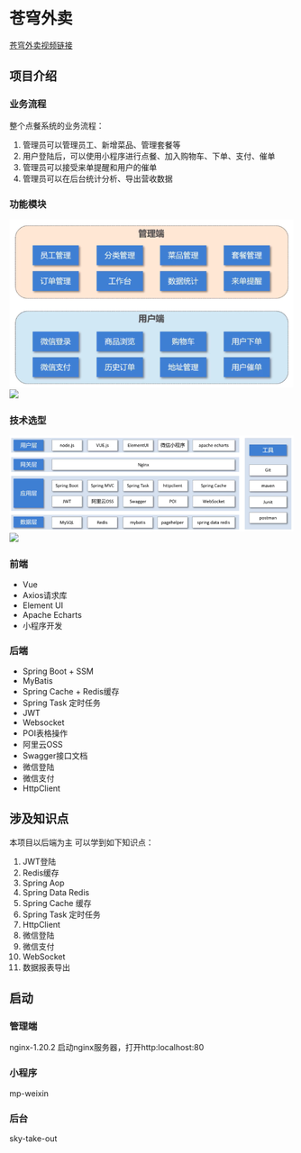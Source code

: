 # 苍穹外卖
[苍穹外卖视频链接](https://www.bilibili.com/video/BV1TP411v7v6/?spm_id_from=333.337.search-card.all.click)
## 项目介绍
### 业务流程
整个点餐系统的业务流程：

1. 管理员可以管理员工、新增菜品、管理套餐等
2. 用户登陆后，可以使用小程序进行点餐、加入购物车、下单、支付、催单
3. 管理员可以接受来单提醒和用户的催单
4. 管理员可以在后台统计分析、导出营收数据
### 功能模块
![](image.png#id=ApQvS&originalType=binary&ratio=1&rotation=0&showTitle=false&status=done&style=none&title=)![](https://cdn.nlark.com/yuque/0/2023/png/398476/1690797803518-ff0d2355-7428-4d53-aad1-bf329635096c.png?x-oss-process=image%2Fresize%2Cw_750%2Climit_0#averageHue=%23dde3e0&from=url&id=Qf9Ch&originHeight=445&originWidth=750&originalType=binary&ratio=1.25&rotation=0&showTitle=false&status=done&style=none&title=)
### 技术选型
![](image-1.png#id=J30HG&originalType=binary&ratio=1&rotation=0&showTitle=false&status=done&style=none&title=)![](https://cdn.nlark.com/yuque/0/2023/png/398476/1690797854480-8b084a9d-d83d-4723-a493-58f0aedff619.png?x-oss-process=image%2Fresize%2Cw_937%2Climit_0#averageHue=%23fafbf8&from=url&id=s92Sd&originHeight=316&originWidth=937&originalType=binary&ratio=1.25&rotation=0&showTitle=false&status=done&style=none&title=)
### 前端

- Vue
- Axios请求库
- Element UI
- Apache Echarts
- 小程序开发
### 后端

- Spring Boot + SSM
- MyBatis
- Spring Cache + Redis缓存
- Spring Task 定时任务
- JWT
- Websocket
- POI表格操作
- 阿里云OSS
- Swagger接口文档
- 微信登陆
- 微信支付
- HttpClient
## 涉及知识点
本项目以后端为主
可以学到如下知识点：

1. JWT登陆
2. Redis缓存
3. Spring Aop
4. Spring Data Redis
5. Spring Cache 缓存
6. Spring Task 定时任务
7. HttpClient
8. 微信登陆
9. 微信支付
10. WebSocket
11. 数据报表导出


## 启动
### 管理端
nginx-1.20.2
启动nginx服务器，打开http:localhost:80
### 小程序
mp-weixin
### 后台
sky-take-out

